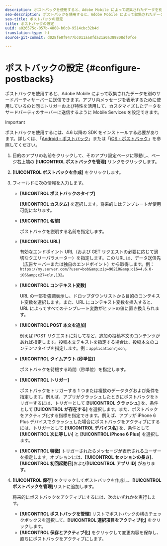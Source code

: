 ```yaml
---
description: ポストバックを使用すると、Adobe Mobile によって収集されたデータを別のサードパーティサーバーに送信できます。アプリ内メッセージを表示するために使用しているのと同じトリガーおよび特性を活用して、カスタマイズしたデータをサードパーティのサーバーに送信するように Mobile Services を設定できます。
seo-description: ポストバックを使用すると、Adobe Mobile によって収集されたデータを別のサードパーティサーバーに送信できます。アプリ内メッセージを表示するために使用しているのと同じトリガーおよび特性を活用して、カスタマイズしたデータをサードパーティのサーバーに送信するように Mobile Services を設定できます。
seo-title: ポストバックの設定
title: ポストバックの設定
uuid: a026575c-057b-4868-b6c8-9514cbc32b4d
translation-type: ht
source-git-commit: d028fe0f9477bc011aa8fda21a0a389808df0fce

---
```



# ポストバックの設定 {#configure-postbacks}

ポストバックを使用すると、Adobe Mobile によって収集されたデータを別のサードパーティサーバーに送信できます。アプリ内メッセージを表示するために使用しているのと同じトリガーおよび特性を活用して、カスタマイズしたデータをサードパーティのサーバーに送信するように Mobile Services を設定できます。

>[!IMPORTANT]
>
>ポストバックを使用するには、4.6 以降の SDK をインストールする必要があります。詳しくは、「[Android - ポストバック](/help/android/analytics-main/postbacks/postbacks.md)」または「[iOS - ポストバック](/help/ios/analytics-main/postback/postback.md)」を参照してください。

1. 目的のアプリの名前をクリックして、そのアプリ設定ページに移動し、ページ右上端の **[!UICONTROL ポストバックを管理]** リンクをクリックします。
1. **[!UICONTROL ポストバックを作成]** をクリックします。
1. フィールドに次の情報を入力します。

   * **[!UICONTROL ポストバックのタイプ]**

      **[!UICONTROL カスタム]** を選択します。将来的にはテンプレートが使用可能になります。

   * **[!UICONTROL 名前]**

      ポストバックを説明する名前を指定します。

   * **[!UICONTROL URL]**

      有効なエンドポイント URL（および GET リクエストの必要に応じて適切なクエリーパラメーター）を指定します。この URL は、データ送信先（広告サーバーまたは独自のエンドポイント）から取得します。例：`https://my.server.com/?user=bob&amp;zip=90210&amp;c16=4.6.0-iOS&amp;c27=cln,132`。

   * **[!UICONTROL コンテキスト変数]**

      URL の一部を強調表示し、ドロップダウンリストから目的のコンテキスト変数を選択します。また、URL にコンテキスト変数を挿入すると、URL によってすべてのテンプレート変数がヒットの値に置き換えられます。

   * **[!UICONTROL POST 本文を追加]**

      例えば POST リクエストに対してなど、追加の投稿本文のコンテンツがあれば指定します。投稿本文テキストを指定する場合は、投稿本文のコンテンツタイプを指定します。例：`application/json`。

   * **[!UICONTROL タイムアウト (秒単位)]**

      ポストバックを待機する時間（秒単位）を指定します。

   * **[!UICONTROL トリガー]**

      ポストバックをトリガーする 1 つまたは複数のデータタグおよび条件を指定します。例えば、アプリがクラッシュしたときにポストバックをトリガーするには、トリガーとして **[!UICONTROL クラッシュ]** を、条件として **[!UICONTROL が存在する]** を選択します。また、ポストバックをアクティブ化する指標を指定できます。例えば、アプリが iPhone 6 Plus デバイスでクラッシュした場合にポストバックをアクティブにするには、トリガーとして **[!UICONTROL デバイス名]** を、条件として **[!UICONTROL 次に等しい]** と **[!UICONTROL iPhone 6 Plus]** を選択します。

   * **[!UICONTROL 特徴]**
   トリガーされたらメッセージが表示されるユーザーを指定します。オプションには、**[!UICONTROL セッションの長さ]**、**[!UICONTROL 初回起動日]**&#x200B;および&#x200B;**[!UICONTROL アプリ ID]** があります。

1. **[!UICONTROL 保存]** をクリックしてポストバックを作成し、**[!UICONTROL ポストバックを管理]**&#x200B;リストに追加します。

   将来的にポストバックをアクティブにするには、次のいずれかを実行します。

   * **[!UICONTROL ポストバックを管理]** リストでポストバックの横のチェックボックスを選択して、**[!UICONTROL 選択項目をアクティブ化]** をクリックします。
   * **[!UICONTROL 保存とアクティブ化]** をクリックして変更内容を保存し、直ちにポストバックをアクティブにします。
